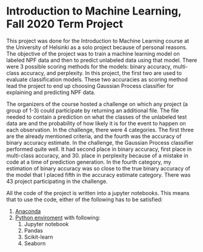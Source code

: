 # Introduction to Machine Learning, Fall 2020 Term Project

This project was done for the Introduction to Machine Learning course at the University of Helsinki as a solo project because of personal reasons. The objective of the project was to train a machine learning model on labeled NPF data and then to predict unlabeled data using that model. There were 3 possible scoring methods for the models: binary accuracy, multi-class accuracy, and perplexity. In this project, the first two are used to evaluate classification models. These two accuracies as scoring method lead the project to end up choosing Gaussian Process classifier for explaining and predicting NPF data. 

The organizers of the course hosted a challenge on which any project (a group of 1-3) could participate by returning an additional file. The file needed to contain a prediction on what the classes of the unlabeled test data are and the probability of how likely it is for the event to happen on each observation. In the challenge, there were 4 categories. The first three are the already mentioned criteria, and the fourth was the accuracy of binary accuracy estimate. In the challenge, the Gaussian Process classifier performed quite well. It had second place in binary accuracy, first place in multi-class accuracy, and 30. place in perplexity because of a mistake in code at a time of prediction generation. In the fourth category, my estimation of binary accuracy was so close to the true binary accuracy of the model that I placed fifth in the accuracy estimate category. There was 43 project participating in the challenge.

All the code of the project is written into a jupyter notebooks. This means that to use the code, either of the following has to be satisfied: 
1. [Anaconda](https://www.anaconda.com/products/individual)
2. [Python enviroment](https://docs.python.org/3/tutorial/venv.html) with following:
    1. Jupyter notebook
    2. Pandas
    3. Scikit-learn
    4. Seaborn
